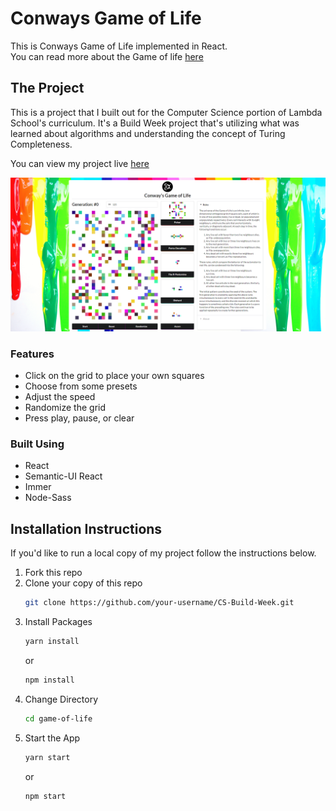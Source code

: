 # Conways Game of Life

<p>This is Conways Game of Life implemented in React.<br />
You can read more about the Game of life <a href="https://en.wikipedia.org/wiki/Conway%27s_Game_of_Life" target="blank">here</a></p>

## The Project

<p>This is a project that I built out for the Computer Science portion of Lambda School's curriculum. It's a Build Week project that's utilizing what was learned about algorithms and understanding the concept of Turing Completeness.</p>

<p>You can view my project live <a href="https://game-of-life.kroaix.vercel.app/" target="blank">here</a></p>

![Screenshot](game-of-life/src/images/Conway's-Game-of-Life.png?raw=true)
### Features

<ul>
  <li>Click on the grid to place your own squares</li>
  <li>Choose from some presets</li>
  <li>Adjust the speed</li>
  <li>Randomize the grid</li>
  <li>Press play, pause, or clear</li>
</ul>

### Built Using
<ul>
  <li>React</li>
  <li>Semantic-UI React</li>
  <li>Immer</li>
  <li>Node-Sass</li>
</ul>

## Installation Instructions
<p>If you'd like to run a local copy of my project follow the instructions below.</p>
<ol>
  <li>Fork this repo</li>
  <li>Clone your copy of this repo</li>

  ```sh
  git clone https://github.com/your-username/CS-Build-Week.git
  ```
  <li>Install Packages</li>

  ```sh
  yarn install
  ```
  or
  
  ```sh
  npm install
  ```
  <li>Change Directory</li>
  
  ```sh
  cd game-of-life
  ```

  <li>Start the App</li>

  ```sh
  yarn start
  ```
  or

  ```sh
  npm start
  ```
</ol>
